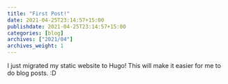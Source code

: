 ```yaml
---
title: "First Post!"
date: 2021-04-25T23:14:57+15:00 
publishdate: 2021-04-25T23:14:57+15:00 
categories: [blog]
archives: ["2021/04"]
archives_weight: 1
---
```


I just migrated my static website to Hugo! This will make it easier for me to do blog posts. :D